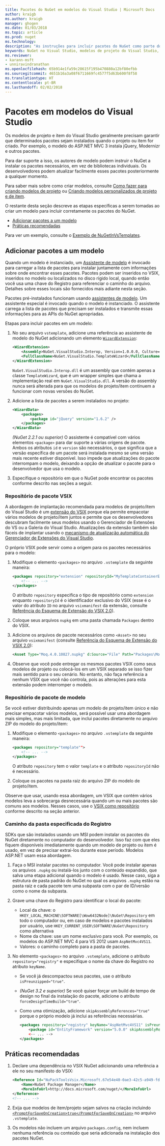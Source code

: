 ```yaml
---
title: Pacotes do NuGet em modelos do Visual Studio | Microsoft Docs
author: kraigb
ms.author: kraigb
manager: ghogen
ms.date: 01/03/2018
ms.topic: article
ms.prod: nuget
ms.technology: 
description: "As instruções para incluir pacotes do NuGet como parte dos modelos de projeto e de item do Visual Studio."
keywords: NuGet no Visual Studio, modelos de projeto do Visual Studio, modelos de item do Visual Studio, pacotes em modelos de projeto, pacotes em modelos de item
ms.reviewer:
- karann-msft
- unniravindranathan
ms.openlocfilehash: 65b914e1fa59c28615f195b470880a12bf80efbb
ms.sourcegitcommit: 4651b16a3a08f6711669fc4577f5d63b600f8f58
ms.translationtype: HT
ms.contentlocale: pt-BR
ms.lasthandoff: 02/02/2018
---
```

# <a name="packages-in-visual-studio-templates"></a>Pacotes em modelos do Visual Studio

Os modelos de projeto e item do Visual Studio geralmente precisam garantir que determinados pacotes sejam instalados quando o projeto ou item for criado. Por exemplo, o modelo do ASP.NET MVC 3 instala jQuery, Modernizr e outros pacotes.

Para dar suporte a isso, os autores de modelo podem instruir o NuGet a instalar os pacotes necessários, em vez de bibliotecas individuais. Os desenvolvedores podem atualizar facilmente esses pacotes posteriormente a qualquer momento.

Para saber mais sobre como criar modelos, consulte [Como fazer para criando modelos de projeto](/visualstudio/ide/how-to-create-project-templates) ou [Criando modelos personalizados de projeto e de item](/visualstudio/extensibility/creating-custom-project-and-item-templates).

O restante desta seção descreve as etapas específicas a serem tomadas ao criar um modelo para incluir corretamente os pacotes do NuGet.

- [Adicionar pacotes a um modelo](#adding-packages-to-a-template)
- [Práticas recomendadas](#best-practices)

Para ver um exemplo, consulte o [Exemplo de NuGetInVsTemplates](https://bitbucket.org/marcind/nugetinvstemplates).

## <a name="adding-packages-to-a-template"></a>Adicionar pacotes a um modelo

Quando um modelo é instanciado, um [Assistente de modelo](/visualstudio/extensibility/how-to-use-wizards-with-project-templates) é invocado para carregar a lista de pacotes para instalar juntamente com informações sobre onde encontrar esses pacotes. Pacotes podem ser inseridos no VSIX, inseridos no modelo ou localizados no disco rígido local, quando então você usa uma chave do Registro para referenciar o caminho do arquivo. Detalhes sobre esses locais são fornecidos mais adiante nesta seção.

Pacotes pré-instalados funcionam usando [assistentes de modelo](/visualstudio/extensibility/how-to-use-wizards-with-project-templates). Um assistente especial é invocado quando o modelo é instanciado. O assistente carrega a lista de pacotes que precisam ser instalados e transmite essas informações para as APIs do NuGet apropriadas.

Etapas para incluir pacotes em um modelo:

1. No seu arquivo `vstemplate`, adicione uma referência ao assistente de modelo do NuGet adicionando um elemento [`WizardExtension`](/visualstudio/extensibility/wizardextension-element-visual-studio-templates):

    ```xml
    <WizardExtension>
        <Assembly>NuGet.VisualStudio.Interop, Version=1.0.0.0, Culture=neutral, PublicKeyToken=b03f5f7f11d50a3a</Assembly>
        <FullClassName>NuGet.VisualStudio.TemplateWizard</FullClassName>
    </WizardExtension>
    ```

    `NuGet.VisualStudio.Interop.dll` é um assembly que contém apenas a classe `TemplateWizard`, que é um wrapper simples que chama a implementação real em `NuGet.VisualStudio.dll`. A versão do assembly nunca será alterada para que os modelos de projeto/item continuem a funcionar com novas versões do NuGet.

1. Adicione a lista de pacotes a serem instalados no projeto:

    ```xml
    <WizardData>
        <packages>
            <package id="jQuery" version="1.6.2" />
        </packages>
    </WizardData>
    ```

    *(NuGet 2.2.1 ou superior)*  O assistente é compatível com vários elementos `<package>` para dar suporte a várias origens de pacote. Ambos os atributos `id` e `version` são necessários, o que significa que a versão específica de um pacote será instalada mesmo se uma versão mais recente estiver disponível. Isso impede que atualizações do pacote interrompam o modelo, deixando a opção de atualizar o pacote para o desenvolvedor que usa o modelo.

1. Especifique o repositório em que o NuGet pode encontrar os pacotes conforme descrito nas seções a seguir.

### <a name="vsix-package-repository"></a>Repositório de pacote VSIX

A abordagem de implantação recomendada para modelos de projeto/item do Visual Studio é um [extensão do VSIX](/visualstudio/extensibility/shipping-visual-studio-extensions) porque ela permite empacotar vários modelos de projeto/item juntos e permite que os desenvolvedores descubram facilmente seus modelos usando o Gerenciador de Extensões do VS ou a Galeria do Visual Studio. Atualizações da extensão também são fáceis de implantar usando o [mecanismo de atualização automática do Gerenciador de Extensões do Visual Studio](/visualstudio/extensibility/how-to-update-a-visual-studio-extension).

O próprio VSIX pode servir como a origem para os pacotes necessários para o modelo:

1. Modifique o elemento `<packages>` no arquivo `.vstemplate` da seguinte maneira:

    ```xml
    <packages repository="extension" repositoryId="MyTemplateContainerExtensionId">
        <!-- ... -->
    </packages>
    ```

    O atributo `repository` especifica o tipo de repositório como `extension` enquanto `repositoryId` é o identificador exclusivo do VSIX (esse é o valor do atributo `ID` no arquivo `vsixmanifest` da extensão, consulte [Referência do Esquema de Extensão do VSIX 2.0](/visualstudio/extensibility/vsix-extension-schema-2-0-reference)).

1. Coloque seus arquivos `nupkg` em uma pasta chamada `Packages` dentro do VSIX.

1. Adicione os arquivos de pacote necessários como `<Asset>` no seu arquivo `vsixmanifest` (consulte [Referência do Esquema de Extensão do VSIX 2.0](/visualstudio/extensibility/vsix-extension-schema-2-0-reference)):

    ```xml
    <Asset Type="Moq.4.0.10827.nupkg" d:Source="File" Path="Packages\Moq.4.0.10827.nupkg" d:VsixSubPath="Packages" />
    ```

1. Observe que você pode entregar os mesmos pacotes VSIX como seus modelos de projeto ou colocá-los em um VSIX separado se isso fizer mais sentido para o seu cenário. No entanto, não faça referência a nenhum VSIX que você não controla, pois as alterações para esta extensão podem interromper o modelo.

### <a name="template-package-repository"></a>Repositório de pacote de modelo

Se você estiver distribuindo apenas um modelo de projeto/item único e não precisar empacotar vários modelos, será possível usar uma abordagem mais simples, mas mais limitada, que inclui pacotes diretamente no arquivo ZIP do modelo do projeto/item:

1. Modifique o elemento `<packages>` no arquivo `.vstemplate` da seguinte maneira:

    ```xml
    <packages repository="template"">
        <!-- ... -->
    </packages>
    ```

    O atributo `repository` tem o valor `template` e o atributo `repositoryId` não é necessário.

1. Coloque os pacotes na pasta raiz do arquivo ZIP do modelo de projeto/item.

Observe que usar, usando essa abordagem, um VSIX que contém vários modelos leva a sobrecarga desnecessária quando um ou mais pacotes são comuns aos modelos. Nesses casos, use o [VSIX como repositório](#vsix-package-repository) conforme descrito na seção anterior.

### <a name="registry-specified-folder-path"></a>Caminho da pasta especificada do Registro

SDKs que são instalados usando um MSI podem instalar os pacotes do NuGet diretamente no computador do desenvolvedor. Isso faz com que eles fiquem disponíveis imediatamente quando um modelo de projeto ou item é usado, em vez de precisar extrai-los durante esse período. Modelos ASP.NET usam essa abordagem.

1. Faça o MSI instalar pacotes no computador. Você pode instalar apenas os arquivos `.nupkg` ou instalá-los junto com o conteúdo expandido, que salva uma etapa adicional quando o modelo é usado. Nesse caso, siga a estrutura de pasta padrão do NuGet no qual os arquivos `.nupkg` estão na pasta raiz e cada pacote tem uma subpasta com o par de ID/versão como o nome da subpasta.

1. Grave uma chave do Registro para identificar o local do pacote:

    - Local da chave: o `HKEY_LOCAL_MACHINE\SOFTWARE[\Wow6432Node]\NuGet\Repository` em todo o computador ou, em caso de modelos e pacotes instalados por usuário, use `HKEY_CURRENT_USER\SOFTWARE\NuGet\Repository` como alternativa
    - Nome da chave: use um nome exclusivo para você. Por exemplo, os modelos do ASP.NET MVC 4 para VS 2012 usam `AspNetMvc4VS11`.
    - Valores: o caminho completo para a pasta de pacotes.

1. No elemento `<packages>` no arquivo `.vstemplate`, adicione o atributo `repository="registry"` e especifique o nome da chave do Registro no atributo `keyName`.

    - Se você já descompactou seus pacotes, use o atributo `isPreunzipped="true"`.
    - *(NuGet 3.2 e superior)* Se você quiser forçar um build de tempo de design no final da instalação do pacote, adicione o atributo `forceDesignTimeBuild="true"`.
    - Como uma otimização, adicione `skipAssemblyReferences="true"` porque o próprio modelo já inclui as referências necessárias.

        ```xml
        <packages repository="registry" keyName="AspNetMvc4VS11" isPreunzipped="true">
            <package id="EntityFramework" version="5.0.0" skipAssemblyReferences="true" />
            <-- ... -->
        </packages>
        ```

## <a name="best-practices"></a>Práticas recomendadas

1. Declare uma dependência no VSIX NuGet adicionando uma referência a ele no seu manifesto do VSIX:

    ```xml
    <Reference Id="NuPackToolsVsix.Microsoft.67e54e40-0ae3-42c5-a949-fddf5739e7a5" MinVersion="1.7.30402.9028">
        <Name>NuGet Package Manager</Name>
        <MoreInfoUrl>http://docs.microsoft.com/nuget/</MoreInfoUrl>
    </Reference>
    <!-- ... -->
    ```

1. Exija que modelos de item/projeto sejam salvos na criação incluindo [`<PromptForSaveOnCreation>true</PromptForSaveOnCreation>`](/visualstudio/extensibility/promptforsaveoncreation-element-visual-studio-templates) no arquivo `.vstemplate`.

1. Os modelos não incluem um arquivo `packages.config`, nem incluem nenhuma referência ou conteúdo que seria adicionada na instalação dos pacotes NuGet.
